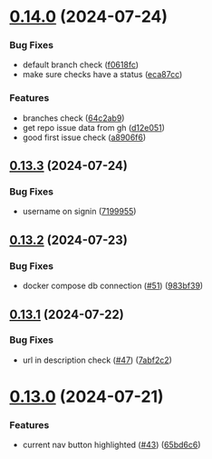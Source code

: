 # [0.14.0](https://github.com/EddieHubCommunity/HealthCheck/compare/v0.13.3...v0.14.0) (2024-07-24)


### Bug Fixes

* default branch check ([f0618fc](https://github.com/EddieHubCommunity/HealthCheck/commit/f0618fc5debe0c9bb60fbae41ea153e3005a0a9c))
* make sure checks have a status ([eca87cc](https://github.com/EddieHubCommunity/HealthCheck/commit/eca87ccfcd468600e7307f01d9aac37cb1f42765))


### Features

* branches check ([64c2ab9](https://github.com/EddieHubCommunity/HealthCheck/commit/64c2ab9d487ed7b6314fd95f1325a037a75e3439))
* get repo issue data from gh ([d12e051](https://github.com/EddieHubCommunity/HealthCheck/commit/d12e051094dbdae0a187ff19ecfd8df6314b5370))
* good first issue check ([a8906f6](https://github.com/EddieHubCommunity/HealthCheck/commit/a8906f6592f90a89a41b0ec0c400c3f43afdf402))



## [0.13.3](https://github.com/EddieHubCommunity/HealthCheck/compare/v0.13.2...v0.13.3) (2024-07-24)


### Bug Fixes

* username on signin ([7199955](https://github.com/EddieHubCommunity/HealthCheck/commit/7199955cd542b298d97f20cd21dfde8f9922dffb))



## [0.13.2](https://github.com/EddieHubCommunity/HealthCheck/compare/v0.13.1...v0.13.2) (2024-07-23)


### Bug Fixes

* docker compose db connection ([#51](https://github.com/EddieHubCommunity/HealthCheck/issues/51)) ([983bf39](https://github.com/EddieHubCommunity/HealthCheck/commit/983bf39f48f423d884120bfdd51206f1bef99a90))



## [0.13.1](https://github.com/EddieHubCommunity/HealthCheck/compare/v0.13.0...v0.13.1) (2024-07-22)


### Bug Fixes

* url in description check ([#47](https://github.com/EddieHubCommunity/HealthCheck/issues/47)) ([7abf2c2](https://github.com/EddieHubCommunity/HealthCheck/commit/7abf2c2a7ec6881772c67477246ab3ab1cea7ba1))



# [0.13.0](https://github.com/EddieHubCommunity/HealthCheck/compare/v0.12.0...v0.13.0) (2024-07-21)


### Features

* current nav button highlighted ([#43](https://github.com/EddieHubCommunity/HealthCheck/issues/43)) ([65bd6c6](https://github.com/EddieHubCommunity/HealthCheck/commit/65bd6c6fe6bb7f8162d948ddb53034dd30d6a67c))



